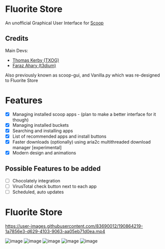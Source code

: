 # Fluorite Store
An unofficial Graphical User Interface for [Scoop](https://scoop.sh/)


## Credits

Main Devs:
- [Thomas Kerby (TXOG)](https://github.com/TXOG)
- [Faraz Ahary (t3dium)](https://github.com/t3dium)

Also previously known as scoop-gui, and Vanilla.py which was re-designed to Fluorite Store

# Features 

- [x] Managing installed scoop apps - (plan to make a better interface for it though)
- [x] Managing installed buckets
- [x] Searching and installing apps
- [x] List of recommended apps and install buttons
- [x] Faster downloads (optionally) using aria2c multithreaded download manager [experimental]
- [x] Modern design and animations

## Possible Features to be added
- [ ] Chocolately integration
- [ ] VirusTotal check button next to each app
- [ ] Scheduled, auto updates

# Fluorite Store
https://user-images.githubusercontent.com/83690012/190864219-1a7856e3-d629-4103-9063-aa05eb71d0ea.mp4

![image](https://user-images.githubusercontent.com/83690012/190864502-db6cf96a-ee75-4b09-95b1-cb2fbcc11b49.png)
![image](https://user-images.githubusercontent.com/83690012/190864879-1c1d1067-c405-4f12-9fae-e1a1473193da.png)
![image](https://user-images.githubusercontent.com/83690012/190875938-969554d2-d89f-41c4-b93c-ff766eda15dd.png)
![image](https://user-images.githubusercontent.com/83690012/190877452-9441b1c4-173c-4316-ad16-f6ae0296183a.png)
![image](https://user-images.githubusercontent.com/83690012/190877415-eda49310-1db4-4a01-8af0-8ac63f8d5b57.png)
